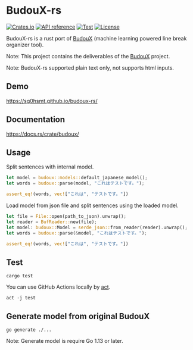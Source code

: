 # BudouX-rs

[![Crates.io](https://img.shields.io/crates/v/budoux.svg)](https://crates.io/crates/budoux)
[![API reference](https://docs.rs/budoux/badge.svg)](https://docs.rs/crate/budoux/)
[![Test](https://github.com/sg0hsmt/budoux-rs/actions/workflows/test.yaml/badge.svg)](https://github.com/sg0hsmt/budoux-rs/actions/workflows/test.yaml)
[![License](https://img.shields.io/github/license/sg0hsmt/budoux-rs.svg)](https://github.com/sg0hsmt/budoux-rs/blob/master/LICENSE)

BudouX-rs is a rust port of [BudouX](https://github.com/google/budoux) (machine learning powered line break organizer tool).

Note:
This project contains the deliverables of the [BudouX](https://github.com/google/budoux) project.

Note:
BudouX-rs supported plain text only, not supports html inputs.

## Demo

https://sg0hsmt.github.io/budoux-rs/

## Documentation

https://docs.rs/crate/budoux/

## Usage

Split sentences with internal model.

```rust
let model = budoux::models::default_japanese_model();
let words = budoux::parse(model, "これはテストです。");

assert_eq!(words, vec!["これは", "テストです。"])
```

Load model from json file and split sentences using the loaded model.

```rust
let file = File::open(path_to_json).unwrap();
let reader = BufReader::new(file);
let model: budoux::Model = serde_json::from_reader(reader).unwrap();
let words = budoux::parse(&model, "これはテストです。");

assert_eq!(words, vec!["これは", "テストです。"])
```

## Test

```console
cargo test
```

You can use GitHub Actions locally by [act](https://github.com/nektos/act).

```console
act -j test
```

## Generate model from original BudouX

```console
go generate ./...
```

Note:
Generate model is require Go 1.13 or later.
